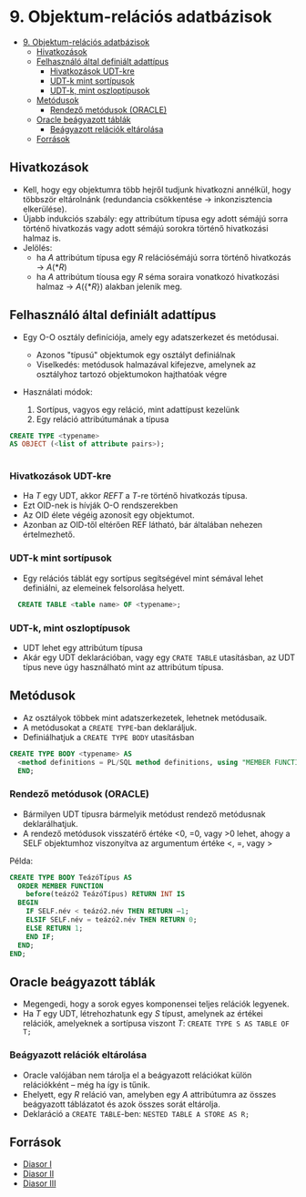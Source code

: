 # 9. Objektum-relációs adatbázisok

<!--toc:start-->
- [9. Objektum-relációs adatbázisok](#9-objektum-relációs-adatbázisok)
  - [Hivatkozások](#hivatkozások)
  - [Felhasználó által definiált adattípus](#felhasználó-által-definiált-adattípus)
    - [Hivatkozások UDT-kre](#hivatkozások-udt-kre)
    - [UDT-k mint sortípusok](#udt-k-mint-sortípusok)
    - [UDT-k, mint oszloptípusok](#udt-k-mint-oszloptípusok)
  - [Metódusok](#metódusok)
    - [Rendező metódusok (ORACLE)](#rendező-metódusok-oracle)
  - [Oracle beágyazott táblák](#oracle-beágyazott-táblák)
    - [Beágyazott relációk eltárolása](#beágyazott-relációk-eltárolása)
  - [Források](#források)
<!--toc:end-->

## Hivatkozások
- Kell, hogy egy objektumra több hejről tudjunk hivatkozni annélkül, hogy többször eltárolnánk (redundancia csökkentése $\to$ inkonzisztencia elkerülése).
- Újabb indukciós szabály: egy attribútum típusa egy adott sémájú sorra történő hivatkozás vagy adott sémájú sorokra történő hivatkozási halmaz is.
- Jelölés:
  - ha $A$ attribútum típusa egy $R$ relációsémájú sorra történő hivatkozás $\to \ A(*R)$
  - ha $A$ attribútum tíousa egy $R$ séma soraira vonatkozó hivatkozási halmaz $\to \ A(\{*R\})$ alakban jelenik meg. 

## Felhasználó által definiált adattípus
- Egy O-O osztály definíciója, amely egy adatszerkezet és metódusai.
  - Azonos "típusú" objektumok egy osztályt definiálnak
  - Viselkedés: metódusok halmazával kifejezve, amelynek az osztályhoz tartozó objektumokon hajthatóak végre

- Használati módok:
  1. Sortípus, vagyos egy reláció, mint adattípust kezelünk
  2. Egy reláció attribútumának a típusa

```SQL
CREATE TYPE <typename>
AS OBJECT (<list of attribute pairs>);
  
```

### Hivatkozások UDT-kre
- Ha $T$ egy UDT, akkor $REF T$ a $T$-re történő hivatkozás típusa.
- Ezt OID-nek is hívják O-O rendszerekben
- Az OID élete végéig azonosít egy objektumot.
- Azonban az OID-től eltérően REF látható, bár általában nehezen értelmezhető. 

### UDT-k mint sortípusok
- Egy relációs táblát egy sortípus segítségével mint sémával lehet definiálni, az elemeinek felsorolása helyett.

```SQL
  CREATE TABLE <table name> OF <typename>;
```

### UDT-k, mint oszloptípusok
- UDT lehet egy attribútum típusa
- Akár egy UDT deklarációban, vagy egy ```CRATE TABLE``` utasításban, az UDT típus neve úgy használható mint az attribútum típusa.

## Metódusok
- Az osztályok többek mint adatszerkezetek, lehetnek metódusaik.
- A metódusokat a ```CREATE TYPE```-ban deklaráljuk.
- Definiálhatjuk a ```CREATE TYPE BODY``` utasításban

```SQL
CREATE TYPE BODY <typename> AS
  <method definitions = PL/SQL method definitions, using "MEMBER FUNCTION" in place of "PROCEDURE">
  END;
```

### Rendező metódusok (ORACLE)
- Bármilyen UDT típusra bármelyik metódust 
rendező metódusnak deklarálhatjuk. 
- A rendező metódusok visszatérő értéke <0, =0, vagy >0 lehet, ahogy a SELF objektumhoz viszonyítva az 
argumentum értéke <, =, vagy >

Példa:
```SQL
CREATE TYPE BODY TeázóTípus AS
  ORDER MEMBER FUNCTION
    before(teázó2 TeázóTípus) RETURN INT IS
  BEGIN
    IF SELF.név < teázó2.név THEN RETURN –1;
    ELSIF SELF.név = teázó2.név THEN RETURN 0;
    ELSE RETURN 1;
    END IF;
  END;
END;
```

## Oracle beágyazott táblák
- Megengedi, hogy a sorok egyes 
komponensei teljes relációk legyenek.
- Ha $T$ egy UDT, létrehozhatunk egy $S$ típust, 
amelynek az értékei relációk, amelyeknek a 
sortípusa viszont $T$: ```CREATE TYPE S AS TABLE OF T;```

### Beágyazott relációk eltárolása
- Oracle valójában nem tárolja el a beágyazott 
relációkat külön relációkként – még ha így is 
tűnik.
- Ehelyett, egy $R$ reláció van, amelyben egy $A$ 
attribútumra az összes beágyazott táblázatot 
és azok összes sorát eltárolja.
- Deklaráció a ```CREATE TABLE```-ben:
```NESTED TABLE A STORE AS R;```

## Források
- [Diasor I](https://canvas.elte.hu/courses/34807/files/2221295/download)
- [Diasor II](https://canvas.elte.hu/courses/34807/files/2230613/download)
- [Diasor III](https://canvas.elte.hu/courses/34807/files/2230614/download)
